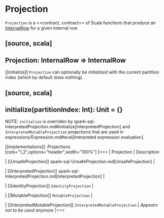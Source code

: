 # Projection

`Projection` is a <<contract, contract>> of Scala functions that produce an [InternalRow](../InternalRow.md) for a given internal row.

[source, scala]
----
Projection: InternalRow => InternalRow
----

[[initialize]]
`Projection` can optionally be *initialized* with the current partition index (which by default does nothing).

[source, scala]
----
initialize(partitionIndex: Int): Unit = {}
----

NOTE: `initialize` is overriden by spark-sql-InterpretedProjection.md#initialize[InterpretedProjection] and `InterpretedMutableProjection` projections that are used in expressions/Expression.md#eval[interpreted expression evaluation].

[[implementations]]
.Projections
[cols="1,2",options="header",width="100%"]
|===
| Projection
| Description

| [[UnsafeProjection]] spark-sql-UnsafeProjection.md[UnsafeProjection]
|

| [[InterpretedProjection]] spark-sql-InterpretedProjection.md[InterpretedProjection]
|

| [[IdentityProjection]] `IdentityProjection`
|

| [[MutableProjection]] `MutableProjection`
|

| [[InterpretedMutableProjection]] `InterpretedMutableProjection`
| _Appears not to be used anymore_
|===

